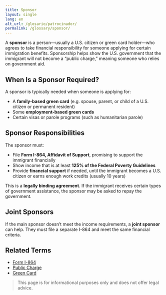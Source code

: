 ```yaml
---
title: Sponsor
layout: single
lang: en
alt_url: /glosario/patrocinador/
permalink: /glossary/sponsor/
---
```


A **sponsor** is a person—usually a U.S. citizen or green card holder—who agrees to take financial responsibility for someone applying for certain immigration benefits. Sponsorship helps show the U.S. government that the immigrant will not become a “public charge,” meaning someone who relies on government aid.

## When Is a Sponsor Required?

A sponsor is typically needed when someone is applying for:

- A **family-based green card** (e.g. spouse, parent, or child of a U.S. citizen or permanent resident)
- Some **employment-based green cards**
- Certain visas or parole programs (such as humanitarian parole)

## Sponsor Responsibilities

The sponsor must:

- File **Form I-864, Affidavit of Support**, promising to support the immigrant financially
- Show income that is at least **125% of the Federal Poverty Guidelines**
- Provide **financial support** if needed, until the immigrant becomes a U.S. citizen or earns enough work credits (usually 10 years)

This is a **legally binding agreement**. If the immigrant receives certain types of government assistance, the sponsor may be asked to repay the government.

## Joint Sponsors

If the main sponsor doesn’t meet the income requirements, a **joint sponsor** can help. They must file a separate I-864 and meet the same financial criteria.

## Related Terms

- [Form I-864](https://www.uscis.gov/i-864)
- [Public Charge](/glossary/public-charge/)
- [Green Card](/glossary/green-card/)

> This page is for informational purposes only and does not offer legal advice.